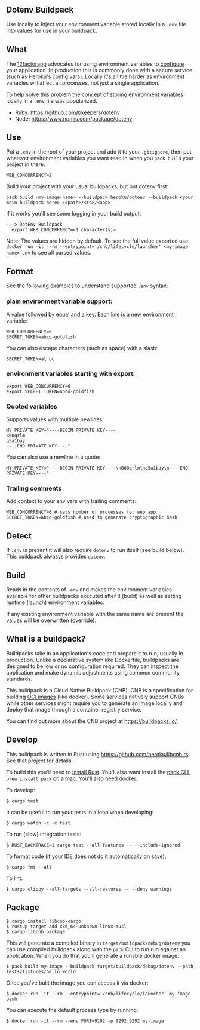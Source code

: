 ## Dotenv Buildpack

Use locally to inject your environment variable stored locally in a `.env` file into values for use in your buildpack.

## What

The [12factorapp](https://12factor.net/) advocates for using environment variables to [configure](https://12factor.net/config) your application. In production this is commonly done with a secure service (such as Heroku's [config vars](https://devcenter.heroku.com/articles/config-vars)). Locally it's a little harder as environment variables will affect all processes, not just a single application.

To help solve this problem the concept of storing environment variables locally in a `.env` file was popularized.

- Ruby: https://github.com/bkeepers/dotenv
- Node: https://www.npmjs.com/package/dotenv

## Use

Put a `.env` in the root of your project and add it to your `.gitignore`, then put whatever environment variables you want read in when you `pack build` your project in there.

```
WEB_CONCURRENCY=2
```

Build your project with your usual buildpacks, but put dotenv first:

```
pack build <my-image-name> --buildpack heroku/dotenv --buildpack <your main buildpack here> /<path>/<to>/<app>
```

If it works you'll see some logging in your build output:

```
---> DotEnv Buildpack
  export WEB_CONCURRENCY=<1 character(s)>
```

Note: The values are hidden by default. To see the full value exported use `docker run -it --rm --entrypoint='/cnb/lifecycle/launcher' <my-image-name> env` to see all parsed values.

## Format

See the following examples to understand supported `.env` syntax:

### plain environment variable support:

A value followed by equal and a key. Each line is a new environment variable:

```
WEB_CONCURRENCY=6
SECRET_TOKEN=abcd-goldfish
```

You can also escape characters (such as space) with a slash:

```
SECRET_TOKEN=a\ bc
```

### environment variables starting with export:

```
export WEB_CONCURRENCY=6
export SECRET_TOKEN=abcd-goldfish
```

### Quoted variables

Supports values with multiple newlines:

```
MY_PRIVATE_KEY="----BEGIN PRIVATE KEY----
B60qrlm
q5a1bay
----END PRIVATE KEY----"
```

You can also use a newline in a quote:

```
MY_PRIVATE_KEY="----BEGIN PRIVATE KEY----\nB60qrlm\nq5a1bay\n----END PRIVATE KEY----"
```

### Trailing comments

Add context to your env vars with trailing comments:

```
WEB_CONCURRENCY=6 # sets number of processes for web app
SECRET_TOKEN=abcd-goldfish # used to generate cryptographic hash
```

## Detect

If `.env` is present it will also require `dotenv` to run itself (see build below). This buildpack alwasys provides `dotenv`.

## Build

Reads in the contents of `.env` and makes the environment variables available for other buildpacks executed after it (build) as well as setting runtime (launch) environment variables.

If any existing environment variable with the same name are present the values will be overwritten (override).

## What is a buildpack?

Buildpacks take in an application's code and prepare it to run, usually in production. Unlike a declarative system like Dockerfile, buildpacks are designed to be low or no configuration required. They can inspect the application and make dynamic adjustments using common community standards.

This buildpack is a Cloud Native Buildpack (CNB). CNB is a specification for building [OCI images](https://opencontainers.org/) (like docker). Some services natively support CNBs while other services might require you to generate an image locally and deploy that image through a container registry service.

You can find out more about the CNB project at https://buildpacks.io/.

## Develop

This buildpack is written in Rust using https://github.com/heroku/libcnb.rs. See that project for details.

To build this you'll need to [install Rust](https://www.rust-lang.org/tools/install). You'll also want install the [pack CLI](https://buildpacks.io/docs/tools/pack/cli/pack/), `brew install pack` on a mac. You'll also need [docker](https://docs.docker.com/engine/install/).

To develop:

```
$ cargo test
```

It can be useful to run your tests in a loop when developing:

```
$ cargo watch -c -x test
```

To run (slow) integration tests:

```
$ RUST_BACKTRACE=1 cargo test --all-features -- --include-ignored
```

To format code (if your IDE does not do it automatically on save):

```
$ cargo fmt --all
```

To lint:

```
$ cargo clippy --all-targets --all-features -- --deny warnings
```

## Package

```
$ cargo install libcnb-cargo
$ rustup target add x86_64-unknown-linux-musl
$ cargo libcnb package
```

This will generate a compiled binary in `target/buildpack/debug/dotenv` you can use compiled buildpack along with the `pack` CLI to run run against an application. When you do that you'll generate a runable docker image.

```
$ pack build my-image --buildpack target/buildpack/debug/dotenv --path tests/fixtures/hello_world
```

Once you've built the image you can access it via docker:

```
$ docker run -it --rm --entrypoint='/cnb/lifecycle/launcher' my-image bash
```

You can execute the default process type by running:

```
$ docker run -it --rm --env PORT=9292 -p 9292:9292 my-image
```
